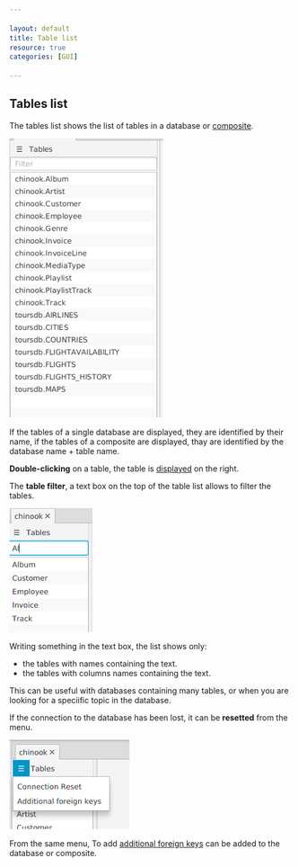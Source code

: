 ```yaml
---

layout: default
title: Table list 
resource: true
categories: [GUI]

---
```


## Tables list

The tables list shows the list of tables in a database or [composite](Composites).

![Tables List](images/tablesList.png)

If the tables of a single database are displayed, they are identified by their name,
if the tables of a composite are displayed, thay are identified by the database name + table name.

**Double-clicking** on a table, the table is [displayed](Table-tab) on the right. 

The **table filter**, a text box on the top of the table list allows to filter the tables.

![Internal](images/tablesnames_filter.png)

Writing something in the text box, the list shows only:
- the tables with names containing the text.
- the tables with columns names containing the text.

This can be useful with databases containing many tables, or when you are looking for a speciific topic in the database.

If the connection to the database has been lost, it can be **resetted** from the menu.

![Reset connection](images/databaseMenu.png)

From the same menu, To add [additional foreign keys](AdditionalForeignKeys) can be added to the database or composite.